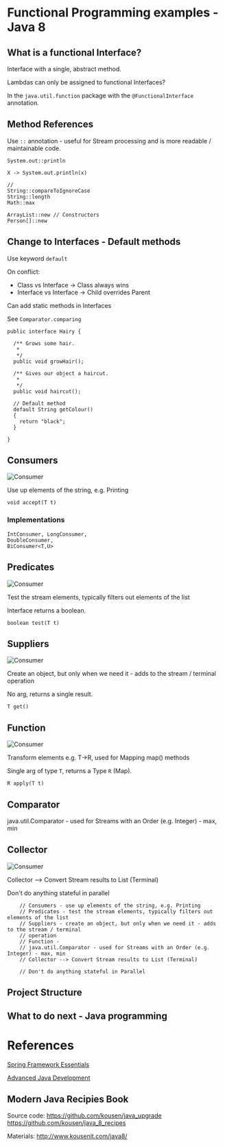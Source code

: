 # Functional Programming examples - Java 8

## What is a functional Interface?

Interface with a single, abstract method.

Lambdas can only be assigned to functional Interfaces?

In the `java.util.function` package with the `@FunctionalInterface` annotation.

## Method References

Use `::` annotation - useful for Stream processing and is more readable / maintainable code.

```
System.out::println

X -> System.out.println(x)

//
String::compareToIgnoreCase
String::length
Math::max

ArrayList::new // Constructors
Person[]::new

```

## Change to Interfaces - Default methods

Use keyword `default`

On conflict:

 * Class vs Interface → Class always wins
 * Interface vs Interface -> Child overrides Parent

Can add static methods in Interfaces

See `Comparator.comparing`

```
public interface Hairy {

  /** Grows some hair.
   *
   */
  public void growHair();

  /** Gives our object a haircut.
   *
   */
  public void haircut();

  // Default method
  default String getColour()
  {
    return "black";
  }

}
```

## Consumers

![Consumer](./src/images/game.png)

Use up elements of the string, e.g. Printing

```
void accept(T t)
```

### Implementations

```
IntConsumer, LongConsumer,
DoubleConsumer,
BiConsumer<T,U>
```

## Predicates

![Consumer](./src/images/filter.png)

Test the stream elements, typically filters out elements of the list

Interface returns a boolean.

```
boolean test(T t)
```

## Suppliers

![Consumer](./src/images/duplicate.png)



Create an object, but only when we need it - adds to the stream / terminal operation

No arg, returns a single result.

```
T get()
```

## Function

![Consumer](./src/images/flow.png)

Transform elements e.g. T->R, used for Mapping map() methods

Single arg of type `T`, returns a Type `R` (Map).

```
R apply(T t)
```

## Comparator


java.util.Comparator - used for Streams with an Order (e.g. Integer) - max, min

## Collector

![Consumer](./src/images/data-collection.png)

Collector --> Convert Stream results to List (Terminal)

Don't do anything stateful in parallel


```
    // Consumers - use up elements of the string, e.g. Printing
    // Predicates - test the stream elements, typically filters out elements of the list
    // Suppliers - create an object, but only when we need it - adds to the stream / terminal
    // operation
    // Function -
    // java.util.Comparator - used for Streams with an Order (e.g. Integer) - max, min
    // Collector --> Convert Stream results to List (Terminal)

    // Don't do anything stateful in Parallel
```


## Project Structure


## What to do next - Java programming




# References

[Spring Framework Essentials](http://shop.oreilly.com/product/0636920046837.do)

[Advanced Java Development](http://shop.oreilly.com/product/0636920051688.do)

## Modern Java Recipies Book

Source code:
https://github.com/kousen/java_upgrade
https://github.com/kousen/java_8_recipes


Materials:
http://www.kousenit.com/java8/

